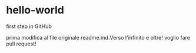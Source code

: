 # hello-world
first step in GitHub

prima modifica al file originale readme.md.Verso l'infinito e oltre!
voglio fare pull request!
